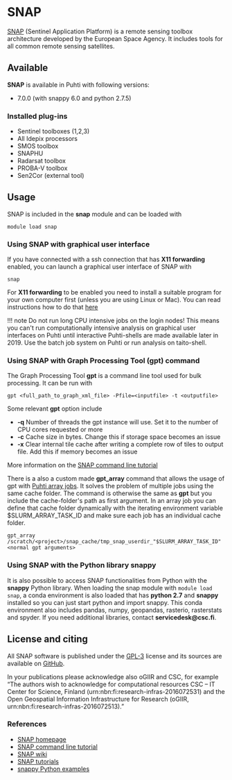 # SNAP

[SNAP](https://step.esa.int/main/toolboxes/snap/) (Sentinel Application Platform) is a remote sensing toolbox architecture developed by the European Space Agency. It includes tools for all common remote sensing satellites.

## Available

__SNAP__ is available in Puhti with following versions:

* 7.0.0 (with snappy 6.0 and python 2.7.5)

### Installed plug-ins

* Sentinel toolboxes (1,2,3)
* All Idepix processors
* SMOS toolbox
* SNAPHU
* Radarsat toolbox
* PROBA-V toolbox
* Sen2Cor (external tool)

## Usage

SNAP is included in the __snap__ module and can be loaded with

`module load snap`

### Using SNAP with graphical user interface

If you have connected with a ssh connection that has __X11 forwarding__ enabled, you can launch a graphical user interface of SNAP with

`snap`

For __X11 forwarding__ to be enabled you need to install a suitable program for your own computer first (unless you are using Linux or Mac). You can read instructions how to do that [here](../computing/connecting.md)

!!! note
    Do not run long CPU intensive jobs on the login nodes! This means you can't run computationally intensive analysis on graphical user interfaces on Puhti until interactive Puhti-shells are made available later in 2019. Use the batch job system on Puhti or run analysis on taito-shell.

### Using SNAP with Graph Processing Tool (gpt) command

The Graph Processing Tool __gpt__ is a command line tool used for bulk processing. It can be run with

`gpt <full_path_to_graph_xml_file> -Pfile=<inputfile> -t <outputfile>`

Some relevant __gpt__ option include

* __-q__    Number of threads the gpt instance will use. Set it to the number of CPU cores requested or more
* __-c__    Cache size in bytes. Change this if storage space becomes an issue
* __-x__    Clear internal tile cache after writing a complete row of tiles to output file. Add this if memory becomes an issue

More information on the [SNAP command line tutorial](http://step.esa.int/docs/tutorials/SNAP_CommandLine_Tutorial.pdf)

There is a also a custom made __gpt_array__ command that allows the usage of gpt with [Puhti array jobs](../computing/running/array-jobs.md). It solves the problem of multiple jobs using the same cache folder. The command is otherwise the same as __gpt__ but you include the cache-folder's path as first argument. In an array job you can define that cache folder dynamically with the iterating environment variable $SLURM_ARRAY_TASK_ID and make sure each job has an individual cache folder.

`gpt_array /scratch/<project>/snap_cache/tmp_snap_userdir_"$SLURM_ARRAY_TASK_ID" <normal gpt arguments>`

### Using SNAP with the Python library snappy

It is also possible to access SNAP functionalities from Python with the __snappy__ Python library. When loading the snap module with `module load snap`, a conda environment is also loaded that has __python 2.7__ and __snappy__ installed so you can just start python and import snappy. This conda environment also includes pandas, numpy, geopandas, rasterio, rasterstats and spyder. If you need additional libraries, contact __servicedesk@csc.fi__.

## License and citing

All SNAP software is published under the [GPL-3](https://www.gnu.org/licenses/gpl.html) license and its sources are available on [GitHub](https://github.com/senbox-org/).

In your publications please acknowledge also oGIIR and CSC, for example “The authors wish to acknowledge for computational resources CSC – IT Center for Science, Finland (urn:nbn:fi:research-infras-2016072531) and the Open Geospatial Information Infrastructure for Research (oGIIR, urn:nbn:fi:research-infras-2016072513).”

### References

* [SNAP homepage](http://step.esa.int/main/toolboxes/snap/)
* [SNAP command line tutorial](http://step.esa.int/docs/tutorials/SNAP_CommandLine_Tutorial.pdf)
* [SNAP wiki](https://senbox.atlassian.net/wiki/spaces/SNAP/overview)
* [SNAP tutorials](http://step.esa.int/main/doc/tutorials/)
* [snappy Python examples](https://senbox.atlassian.net/wiki/spaces/SNAP/pages/19300362/How+to+use+the+SNAP+API+from+Python)
